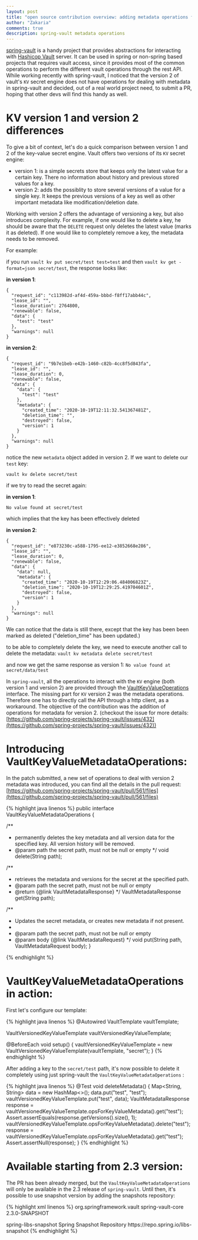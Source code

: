 ```yaml
---
layout: post
title: "open source contribution overview: adding metadata operations for Vault's KV engine to spring-vault"
author: "Zakaria"
comments: true
description: spring-vault metadata operations
---
```


[spring-vault](https://github.com/spring-projects/spring-vault) is a handy project that provides abstractions for interacting with [Hashicop Vault](https://www.vaultproject.io/) server. It can be used in spring or non-spring based projects that requires vault access, since it provides most of the common operations to perform the different vault operations through the rest API. While working recently with spring-vault, I noticed that the version 2 of vault's `KV` secret engine does not have operations for dealing with metadata in spring-vault and decided, out of a real world project need, to submit a PR, hoping that other devs will find this handy as well. 

# KV version 1 and version 2 differences 

To give a bit of context, let's do a quick comparison between version 1 and 2 of the key-value secret engine. Vault offers two versions of its `KV` secret engine:

 * version 1: is a simple secrets store that keeps only the latest value for a certain key. There no information about history and previous stored values for a key.
 * version 2: adds the possiblity to store several versions of a value for a single key. It keeps the previous versions of a key as well as other important metadata like modification/deletion date. 

Working with version 2 offers the advantage of versioning a key, but also introduces complexity. For example, if one would like to delete a key, he should be aware that the `DELETE` request only deletes the latest value (marks it as deleted). If one would like to completely remove a key, the metadata needs to be removed. 

For example:

if you run `vault kv put secret/test test=test` and then `vault kv get -format=json secret/test`, the response looks like:

__in version 1__:

```
{
  "request_id": "c113982d-af4d-459a-bbbd-f8ff17abb44c",
  "lease_id": "",
  "lease_duration": 2764800,
  "renewable": false,
  "data": {
    "test": "test"
  },
  "warnings": null
}
```

__in version 2__:

```
{
  "request_id": "9b7e1beb-e42b-1460-c82b-4cc8f5d843fa",
  "lease_id": "",
  "lease_duration": 0,
  "renewable": false,
  "data": {
    "data": {
      "test": "test"
    },
    "metadata": {
      "created_time": "2020-10-19T12:11:32.541367481Z",
      "deletion_time": "",
      "destroyed": false,
      "version": 1
    }
  },
  "warnings": null
}
```

notice the new `metadata` object added in version 2. If we want to delete our `test` key:

`vault kv delete secret/test` 

if we try to read the secret again: 

__in version 1__:

```
No value found at secret/test
```

which implies that the key has been effectively deleted

__in version 2__:

```
{
  "request_id": "e873230c-a588-1795-ee12-e3852668e286",
  "lease_id": "",
  "lease_duration": 0,
  "renewable": false,
  "data": {
    "data": null,
    "metadata": {
      "created_time": "2020-10-19T12:29:06.484006823Z",
      "deletion_time": "2020-10-19T12:29:25.419704601Z",
      "destroyed": false,
      "version": 1
    }
  },
  "warnings": null
}
```

We can notice that the data is still there, except that the key has been been marked as deleted ("deletion_time" has been updated.)

to be able to completely delete the key, we need to execute another call to delete the metadata: `vault kv metadata delete secret/test` 

and now we get the same response as version 1: `No value found at secret/data/test` 

In `spring-vault`, all the operations to interact with the `KV` engine (both version 1 and version 2) are provided through the [VaultKeyValueOperations](https://github.com/spring-projects/spring-vault/blob/master/spring-vault-core/src/main/java/org/springframework/vault/core/VaultKeyValueOperations.java) interface. The missing part for `KV` version 2 was the metadata operations. Therefore one has to directly call the API through a http client, as a workaround. The objective of the contribution was the addition of operations for metadata for version 2. (checkout the issue for more details: [https://github.com/spring-projects/spring-vault/issues/432](https://github.com/spring-projects/spring-vault/issues/432))


# Introducing VaultKeyValueMetadataOperations:

In the patch submitted, a new set of operations to deal with version 2 metadata was introduced, you can find all the details in the pull request: [https://github.com/spring-projects/spring-vault/pull/561/files](https://github.com/spring-projects/spring-vault/pull/561/files)

 {% highlight java  linenos %}
public interface VaultKeyValueMetadataOperations {

  /**
   * permanently deletes the key metadata and all version data for the specified key. All version history will be removed.
   * @param path the secret path, must not be null or empty
   */
  void delete(String path);

  /**
   * retrieves the metadata and versions for the secret at the specified path.
   * @param path the secret path, must not be null or empty
   * @return {@link VaultMetadataResponse}
   */
  VaultMetadataResponse get(String path);

  /**
   * Updates the secret metadata, or creates new metadata if not present.
   *
   * @param path the secret path, must not be null or empty
   * @param body {@link VaultMetadataRequest}
   */
  void put(String path, VaultMetadataRequest body);
}

{% endhighlight %}

# VaultKeyValueMetadataOperations in action:

First let's configure our template: 

 {% highlight java  linenos %}
  @Autowired
  VaultTemplate vaultTemplate;

  VaultVersionedKeyValueTemplate vaultVersionedKeyValueTemplate;

  @BeforeEach
  void setup() {
    vaultVersionedKeyValueTemplate = new VaultVersionedKeyValueTemplate(vaultTemplate, "secret");
  }
{% endhighlight %}

After adding a key to the `secret/test` path, it's now possible to delete it completely using just spring-vault the `VaultKeyValueMetadataOperations` :

 {% highlight java  linenos %}
 @Test
  void deleteMetadata() {
    Map<String, String> data = new HashMap<>();
    data.put("test", "test");
    vaultVersionedKeyValueTemplate.put("test", data);
    VaultMetadataResponse response = vaultVersionedKeyValueTemplate.opsForKeyValueMetadata().get("test");
    Assert.assertEquals(response.getVersions().size(), 1);
    vaultVersionedKeyValueTemplate.opsForKeyValueMetadata().delete("test");
    response = vaultVersionedKeyValueTemplate.opsForKeyValueMetadata().get("test");
    Assert.assertNull(response);
  }
{% endhighlight %}

# Available starting from 2.3 version:

The PR has been already merged, but the `VaultKeyValueMetadataOperations` will only be available in the 2.3 release of `spring-vault`. Until then, it's possible to use snapshot version by adding the snapshots repository: 

 {% highlight xml  linenos %}
<dependency>
<groupId>org.springframework.vault</groupId>
<artifactId>spring-vault-core</artifactId>
<version>2.3.0-SNAPSHOT</version>
</dependency>

<repositories>
  <repository>
    <id>spring-libs-snapshot</id>
    <name>Spring Snapshot Repository</name>
    <url>https://repo.spring.io/libs-snapshot</url>
  </repository>
</repositories>
{% endhighlight %}

